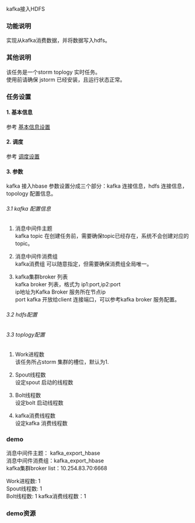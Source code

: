 kafka接入HDFS 


### 功能说明
实现从kafka消费数据，并将数据写入hdfs。  

### 其他说明
该任务是一个storm toplogy 实时任务。  
使用前请确保 jstorm 已经安装，且运行状态正常。  

### 任务设置
#### 1. 基本信息  
参考 [基本信息设置](/workflow/workflow/runnerBasicInfo.md)  
#### 2. 调度  
参考 [调度设置](/workflow/workflow/runnerCycle.md)  
#### 3. 参数
kafka 接入hbase 参数设置分成三个部分：kafka 连接信息，hdfs 连接信息，topology 配置信息。
###### 3.1 kafka 配置信息  
1. 消息中间件主题  
kafka topic 在创建任务前，需要确保topic已经存在，系统不会创建对应的topic。

2. 消息中间件消费组  
kafka消费组 可以随意指定，但需要确保消费组全局唯一。

3. kafka集群broker 列表     
kafka broker 列表，格式为 ip1:port,ip2:port   
ip地址为Kafka Broker 服务所在节点ip   
port  kafka 开放给client 连接端口，可以参考kafka broker 服务配置。 

###### 3.2 hdfs配置

###### 3.3 toplogy配置
1. Work进程数  
该任务所占storm 集群的槽位，默认为1.  

2. Spout线程数   
设定spout 启动的线程数  

2. Bolt线程数   
设定bolt 启动线程数  

4. kafka消费线程数   
设定kafka 消费线程数  


### demo  
消息中间件主题： kafka_export_hbase    
消息中间件消费组：kafka_export_hbase   
kafka集群broker list：10.254.83.70:6668   

Work进程数: 1  
Spout线程数: 1  
Bolt线程数: 1
kafka消费线程数：1

### demo资源
